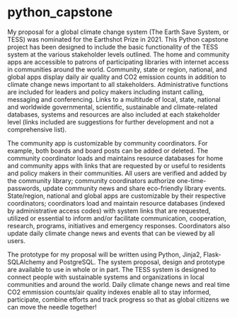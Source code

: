# python_capstone
My proposal for a global climate change system (The Earth Save System, or TESS) was nominated for the Earthshot Prize in 2021. This Python capstone project has been designed to include the basic functionality of the TESS system at the various stakeholder levels outlined. The home and community apps are accessible to patrons of participating libraries with internet access in communities around the world. Community, state or region, national, and global apps display daily air quality and CO2 emission counts in addition to climate change news important to all stakeholders. Administrative functions are included for leaders and policy makers including instant calling,  messaging and conferencing. Links to a multitude of local, state, national and worldwide governmental, scientific, sustainable and climate-related databases, systems and resources are also included at each stakeholder level (links included are suggestions for further development and not a comprehensive list).

The community app is customizable by community coordinators. For example, both boards and board posts can be added or deleted. The community coordinator loads and maintains resource databases for home and community apps with links that are requested by or useful to residents and policy makers in their communities. All users are verified and added by the community library; community coordinators authorize one-time-passwords, update community news and share eco-friendly library events. State/region, national and global apps are customizable by their respective coordinators; coordinators load and maintain resource databases (indexed by administrative access codes) with system links that are requested, utilized or essential to inform and/or facilitate communication, cooperation, research, programs, initiatives and emergency responses. Coordinators also update daily climate change news and events that can be viewed by all users.

The prototype for my proposal will be written using Python, Jinja2, Flask-SQLAlchemy and PostgreSQL. The system proposal, design and prototype are available to use in whole or in part. The TESS system is designed to connect people with sustainable systems and organizations in local communities and around the world. Daily climate change news and real time CO2 emmission counts/air quality indexes enable all to stay informed, participate, combine efforts and track progress so that as global citizens we can move the needle together!
